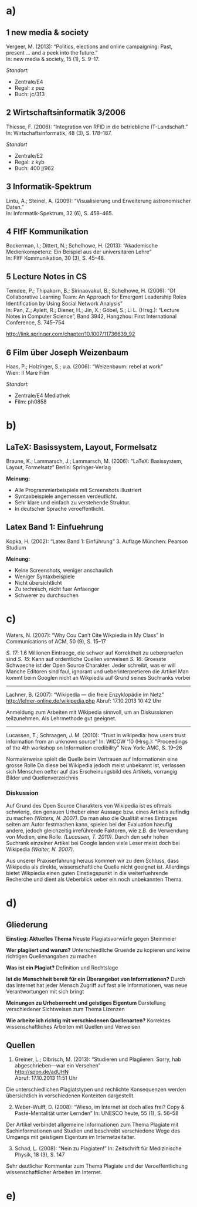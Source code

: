 # a)

## 1 new media & society

Vergeer, M. (2013): “Politics, elections and online campaigning: Past, present … and a peek into the future.”  
In: new media & society, 15 (1), S. 9–17.

*Standort:*

  - Zentrale/E4
  - Regal: z puz
  - Buch: jc/313

## 2 Wirtschaftsinformatik 3/2006

Thiesse, F. (2006): “Integration von RFID in die betriebliche IT-Landschaft.”  
In: Wirtschaftsinformatik, 48 (3), S. 178–187.

*Standort*

  - Zentrale/E2
  - Regal: z kyb
  - Buch: 400 j/962

## 3 Informatik-Spektrum

Lintu, A.; Steinel, A. (2009): “Visualisierung und Erweiterung astronomischer Daten.”  
In: Informatik-Spektrum, 32 (6), S. 458–465.

## 4 FIfF Kommunikation

Bockerman, I.; Dittert, N.; Schelhowe, H. (2013): “Akademische Medienkompetenz: Ein Beispiel aus der universitären Lehre”  
In: FIfF Kommunikation, 30 (3), S. 45–48.

## 5 Lecture Notes in CS

Temdee, P.; Thipakorn, B.; Sirinaovakul, B.; Schelhowe, H. (2006): “Of Collaborative Learning Team: An Approach for Emergent Leadership Roles Identiﬁcation by Using Social Network Analysis”  
In: Pan, Z.; Aylett, R.; Diener, H.; Jin, X.; Göbel, S.; Li L. (Hrsg.): “Lecture Notes in Computer Science”, Band 3942, Hangzhou: First International Conference, S. 745–754

http://link.springer.com/chapter/10.1007/11736639_92

## 6 Film über Joseph Weizenbaum

Haas, P.; Holzinger, S.; u.a. (2006): “Weizenbaum: rebel at work”  
Wien: Il Mare Film

*Standort:*

  - Zentrale/E4 Mediathek
  - Film: ph0858


# b)

## LaTeX: Basissystem, Layout, Formelsatz

Braune, K.; Lammarsch, J.; Lammarsch, M. (2006): “LaTeX: Basissystem, Layout, Formelsatz”
Berlin: Springer-Verlag

**Meinung:**

  - Alle Programmierbeispiele mit Screenshots illustriert
  - Syntaxbeispiele angemessen verdeutlicht.
  - Sehr klare und einfach zu verstehende Struktur.
  - In deutscher Sprache veroeffentlicht.

## Latex Band 1: Einfuehrung

Kopka, H. (2002): “Latex Band 1: Einführung”
3. Auflage
München: Pearson Studium

**Meinung:**

  - Keine Screenshots, weniger anschaulich
  - Weniger Syntaxbeispiele
  - Nicht übersichtlicht
  - Zu technisch, nicht fuer Anfaenger
  - Schwerer zu durchsuchen


# c)

Waters, N. (2007): “Why Cou Can’t Cite Wikpiedia in My Class”
In Communications of ACM, 50 (9), S. 15–17

*S. 17*: 1.6 Millionen Eintraege, die schwer auf Korrektheit zu ueberpruefen sind 
*S. 15*: Kann auf ordentliche Quellen verweisen
*S. 16*: Groesste Schwaeche ist der Open Source Charakter. Jeder schreibt, was er will
		 Manche Editoren sind faul, ignorant und ueberinterpretieren die Artikel
		 Man kommt beim Googlen nicht an Wikpiedia auf Grund seines Suchranks vorbei

---

Lachner, B. (2007): “Wikipedia — die freie Enzyklopädie im Netz”
http://lehrer-online.de/wikipedia.php
Abruf: 17.10.2013 10:42 Uhr

Anmeldung zum Arbeiten mit Wikipedia sinnvoll, um an Diskussionen teilzunehmen.
Als Lehrmethode gut geeignet.

---

Lucassen, T.; Schraagen, J. M. (2010): “Trust in wikipedia: how users trust information from an unknown source”
In: WICOW '10 (Hrsg.): “Proceedings of the 4th workshop on Information credibility”
New York: AMC, S. 19–26

Normalerweise spielt die Quelle beim Vertrauen auf Informationen eine grosse Rolle
Da diese bei Wikipedia jedoch meist unbekannt ist, verlassen sich Menschen oefter auf das Erscheinungsbild des Artikels, vorrangig Bilder und Quellenverzeichnis

### Diskussion

Auf Grund des Open Source Charakters von Wikipedia ist es oftmals schwierig, den genauen Urheber einer Aussage bzw. eines Artikels aufindig zu machen *(Waters, N. 2007)*.
Da man also die Qualität eines Eintrages selten am Autor festmachen kann, spielen bei der Evaluation haeufig andere, jedoch gleichzeitig irreführende Faktoren, wie z.B. die Verwendung von Medien, eine Rolle. *(Lucassen, T. 2010)*.
Durch den sehr hohen Suchrank einzelner Artikel bei Google landen viele Leser meist doch bei Wikipedia *(Walter, N. 2007)*.

Aus unserer Praxiserfahrung heraus kommen wir zu dem Schluss, dass Wikipedia als direkte, wissenschaftliche Quelle nicht geeignet ist. Allerdings bietet Wikpiedia einen guten Einstiegspunkt in die weiterfuehrende Recherche und dient als Ueberblick ueber ein noch unbekannten Thema.

# d)

## Gliederung

**Einstieg: Aktuelles Thema**
Neuste Plagiatsvorwürfe gegen Steinmeier

**Wer plagiiert und warum?**
Unterschiedliche Gruende zu kopieren und keine richtigen Quellenangaben zu machen

**Was ist ein Plagiat?**
Definition und Rechtslage

**Ist die Menschheit bereit für ein Überangebot von Informationen?**
Durch das Internet hat jeder Mensch Zugriff auf fast alle Informationen, was neue Verantwortungen mit sich bringt

**Meinungen zu Urheberrecht und geistiges Eigentum**
Darstellung verschiedener Sichtweisen zum Thema Lizenzen

**Wie arbeite ich richtig mit verschiedenen Quellenarten?**
Korrektes wissenschaftliches Arbeiten mit Quellen und Verweisen

## Quellen

1. Greiner, L.; Olbrisch, M. (2013): “Studieren und Plagiieren: Sorry, hab abgeschrieben—war ein Versehen”  
http://spon.de/adUHN  
Abruf: 17.10.2013 11:51 Uhr

Die unterschiedlichen Plagiatstypen und rechlichte Konsequenzen werden übersichtlich in verschiedenen Kontexten dargestellt.

2. Weber-Wulff, D. (2008): “Wieso, im Internet ist doch alles frei? Copy & Paste-Mentalität unter Lernden”
In: UNESCO heute, 55 (1), S. 56–58

Der Artikel verbindet allgemeine Informationen zum Thema Plagiate mit Sachinformationen und Studien und beschreibt verschiedene Wege des Umgangs mit geistigem Eigentum im Internetzeitalter.

3. Schad, L. (2008): “Nein zu Plagiaten!”
In: Zeitschrift für Medizinische Physik, 18 (3), S. 147

Sehr deutlicher Kommentar zum Thema Plagiate und der Veroeffentlichung wissenschaftlicher Arbeiten im Internet.

# e)


















